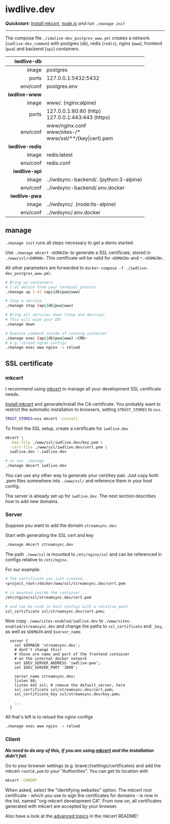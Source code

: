 # iwdlive.dev

***Quickstart:***
*[Install mkcert](https://github.com/FiloSottile/mkcert#installation), [node.js](https://nodejs.org/en/download/) and run `./manage init`*

---
The compose file `./idwlive-dev_postgres_www.yml` creates a
network (`iwdlive-dev_common`) with postgres (`db`), redis (`redis`),
nginx (`www`), frontend (`pwa`) and backend (`api`) containers.

| iwdlive-db |  |
|-:|-|
| image | postgres |
| ports | 127.0.0.1:5432:5432 |
| env/conf | postgres.env |
| **iwdlive-www** |  |
| image | www/. (nginx:alpine) |
| ports | 127.0.0.1:80:80 (http)<br>127.0.0.1:443:443 (https) |
| env/conf | www/nginx.conf<br>www/sites-/\*<br>www/ssl/\*\*/(key\|cert).pem |
| **iwdlive-redis** |  |
| image | redis:latest |
| env/conf | redis.conf |
| **iwdlive-api** |  |
| image | ../iwdsync-backend/. (python:3-alpine) |
| env/conf | ../iwdsync-backend/.env.docker |
| **iwdlive-pwa** |  |
| image | ../iwdsync/. (node:lts-alpine) |
| env/conf | ../iwdsync/.env.docker |

## manage
`./manage init` runs all steps necessary to get a demo started.

Use `./manage mkcert <DOMAIN>` to generate a SSL certificate, stored in `./www/ssl/<DOMAN>`.
This certificate will be valid for `<DOMAIN>` and `*.<DOMAIN>`.

All other parameters are forwarded to `docker-compose -f ./iwdlive-dev_postgres_www.yml`.

```bash
# Bring up containers
# [-d] detach from your terminal process
./manage up [-d] (api|db|pwa|www)

# Stop a service
./manage stop (api|db|pwa|www)

# Bring all services down (stop and destroy)
# This will wipe your DB!
./manage down

# Execute command inside of running container
./manage exec (api|db|pwa|www) <CMD>
# e.g. reload nginx configs
./manage exec www nginx -s reload
```

## SSL certificate

### mkcert
I recommend using [mkcert](https://github.com/FiloSottile/mkcert) to manage all your development SSL certificate needs.

[Install mkcert](https://github.com/FiloSottile/mkcert#installation) and generate/install the CA certificate.
You probably want to restrict the automatic installation to browsers, setting `$TRUST_STORES` to `nss`.

```bash
TRUST_STORES=nss mkcert -install
```

To finish the SSL setup, create a certificate for `iwdlive.dev`

```bash
mkcert \
  -key-file ./www/ssl/iwdlive.dev/key.pem \
  -cert-file ./www/ssl/iwdlive.dev/cert.pem \
  iwdlive.dev *.iwdlive.dev

# or use ./manage
./manage mkcert iwdlive.dev
```

You can use any other way to generate your cert/key pair. Just copy both .pem
files somewhere into `./www/ssl/` and reference them in your host config.

The server is already set up for `iwdlive.dev`. The next section describes how
to add new domains.

### Server

Suppose you want to add the domain `streamsync.dev`.

Start with generating the SSL cert and key

```bash
./manage mkcert streamsync.dev
```

The path `./www/ssl` is mounted to `/etc/nginx/ssl` and
can be referenced in configs relative to `/etc/nginx`.

For our example:

```bash
# The certificate you just created...
<project_root>/docker/www/ssl/streamsync.dev/cert.pem

# is mounted inside the container...
/etc/nginx/ssl/streamsync.dev/cert.pem

# and can be used in host configs with a relative path
ssl_certificate ssl/streamsync.dev/cert.pem;
```

Now copy `./www/sites-enabled/iwdlive.dev` to `./www/sites-enabled/streamsync.dev`
and change the paths to `ssl_certificate` and `_key`, as well as `$DOMAIN` and `$server_name`.

```nginx
  server {
    set $DOMAIN 'streamsync.dev';
    # dont't change this!
    # those are name and port of the frontend container
    # on the internal docker network
    set $DEV_SERVER_ADDRESS 'iwdlive-pwa';
    set $DEV_SERVER_PORT '3000';

    server_name streamsync.dev;
    listen 80;
    listen 443 ssl; # remove the default_server, here
    ssl_certificate ssl/streamsync.dev/cert.pem;
    ssl_certificate_key ssl/streamsync.dev/key.pem;

    ...
  }
```

All that's left is to reload the nginx configs

```bash
./manage exec www nginx -s reload
```

### Client

***No need to do any of this, if you are using [mkcert](#mkcert) and the installation didn't fail.***

Go to your browser settings (e.g. brave://settings/certificates) and add the mkcert `rootCA.pem`
to your "Authorities". You can get its location with

```bash
mkcert -CAROOT
```

When asked, select the "identifying websites" option. The mkcert root certificate - which you
use to sign the certificates for domains - is now in the list, named "org-mkcert development CA".
From now on, all certificates generated with mkcert are accepted by your browser.

Also have a look at the [advanced topics](https://github.com/FiloSottile/mkcert#advanced-topics) in the mkcert README!

